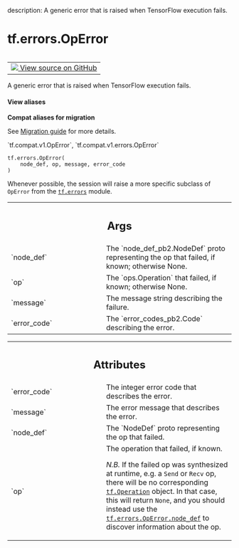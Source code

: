 description: A generic error that is raised when TensorFlow execution fails.

<div itemscope itemtype="http://developers.google.com/ReferenceObject">
<meta itemprop="name" content="tf.errors.OpError" />
<meta itemprop="path" content="Stable" />
<meta itemprop="property" content="__init__"/>
</div>

# tf.errors.OpError

<!-- Insert buttons and diff -->

<table class="tfo-notebook-buttons tfo-api nocontent" align="left">
<td>
  <a target="_blank" href="https://github.com/tensorflow/tensorflow/blob/r2.2/tensorflow/python/framework/errors_impl.py#L57-L165">
    <img src="https://www.tensorflow.org/images/GitHub-Mark-32px.png" />
    View source on GitHub
  </a>
</td>
</table>



A generic error that is raised when TensorFlow execution fails.

<section class="expandable">
  <h4 class="showalways">View aliases</h4>
  <p>
<b>Compat aliases for migration</b>
<p>See
<a href="https://www.tensorflow.org/guide/migrate">Migration guide</a> for
more details.</p>
<p>`tf.compat.v1.OpError`, `tf.compat.v1.errors.OpError`</p>
</p>
</section>

<pre class="devsite-click-to-copy prettyprint lang-py tfo-signature-link">
<code>tf.errors.OpError(
    node_def, op, message, error_code
)
</code></pre>



<!-- Placeholder for "Used in" -->

Whenever possible, the session will raise a more specific subclass
of `OpError` from the <a href="../../tf/errors.md"><code>tf.errors</code></a> module.

<!-- Tabular view -->
 <table class="responsive fixed orange">
<colgroup><col width="214px"><col></colgroup>
<tr><th colspan="2"><h2 class="add-link">Args</h2></th></tr>

<tr>
<td>
`node_def`
</td>
<td>
The `node_def_pb2.NodeDef` proto representing the op that
failed, if known; otherwise None.
</td>
</tr><tr>
<td>
`op`
</td>
<td>
The `ops.Operation` that failed, if known; otherwise None.
</td>
</tr><tr>
<td>
`message`
</td>
<td>
The message string describing the failure.
</td>
</tr><tr>
<td>
`error_code`
</td>
<td>
The `error_codes_pb2.Code` describing the error.
</td>
</tr>
</table>





<!-- Tabular view -->
 <table class="responsive fixed orange">
<colgroup><col width="214px"><col></colgroup>
<tr><th colspan="2"><h2 class="add-link">Attributes</h2></th></tr>

<tr>
<td>
`error_code`
</td>
<td>
The integer error code that describes the error.
</td>
</tr><tr>
<td>
`message`
</td>
<td>
The error message that describes the error.
</td>
</tr><tr>
<td>
`node_def`
</td>
<td>
The `NodeDef` proto representing the op that failed.
</td>
</tr><tr>
<td>
`op`
</td>
<td>
The operation that failed, if known.

*N.B.* If the failed op was synthesized at runtime, e.g. a `Send`
or `Recv` op, there will be no corresponding
<a href="../../tf/Operation.md"><code>tf.Operation</code></a>
object.  In that case, this will return `None`, and you should
instead use the <a href="../../tf/errors/OpError.md#node_def"><code>tf.errors.OpError.node_def</code></a> to
discover information about the op.
</td>
</tr>
</table>



